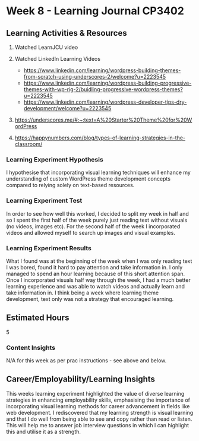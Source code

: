 # Week 8 - Learning Journal CP3402

## Learning Activities & Resources

1. Watched LearnJCU video
2. Watched LinkedIn Learning Videos
   * https://www.linkedin.com/learning/wordpress-building-themes-from-scratch-using-underscores-2/welcome?u=2223545
   * https://www.linkedin.com/learning/wordpress-building-progressive-themes-with-wp-rig-2/buidling-progressive-wordpress-themes?u=2223545
   * https://www.linkedin.com/learning/wordpress-developer-tips-dry-development/welcome?u=2223545
  
3. https://underscores.me/#:~:text=A%20Starter%20Theme%20for%20WordPress
4. https://happynumbers.com/blog/types-of-learning-strategies-in-the-classroom/

### Learning Experiment Hypothesis

I hypothesise that incorporating visual learning techniques will enhance my understanding of custom WordPress theme development concepts compared to relying solely on text-based resources.

### Learning Experiment Test

In order to see how well this worked, I decided to split my week in half and so I spent the first half of the week purely just reading text without visuals (no videos, images etc). For the second half of the week I incorporated videos and allowed myself to search up images and visual examples.  

### Learning Experiment Results

What I found was at the beginning of the week when I was only reading text I was bored, found it hard to pay attention and take information in. I only managed to spend an hour learning because of this short attention span. Once I incorporated visuals half way through the week, I had a much better learning experience and was able to watch videos and actually learn and take information in. I think being a week where learning theme development, text only was not a strategy that encouraged learning. 

## Estimated Hours

5

### Content Insights
N/A for this week as per prac instructions - see above and below. 

## Career/Employability/Learning Insights

This weeks learning experiment highlighted the value of diverse learning strategies in enhancing employability skills, emphasising the importance of incorporating visual learning methods for career advancement in fields like web development. I rediscovered that my learning strength is visual learning and that I do well from being able to see and copy rather than read or listen. This will help me to answer job interview questions in which I can highlight this and utilise it as a strength. 